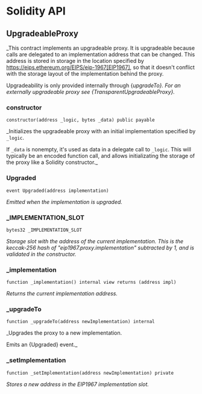 # Solidity API

## UpgradeableProxy

_This contract implements an upgradeable proxy. It is upgradeable because calls are delegated to an
implementation address that can be changed. This address is stored in storage in the location specified by
https://eips.ethereum.org/EIPS/eip-1967[EIP1967], so that it doesn't conflict with the storage layout of the
implementation behind the proxy.

Upgradeability is only provided internally through {_upgradeTo}. For an externally upgradeable proxy see
{TransparentUpgradeableProxy}._

### constructor

```solidity
constructor(address _logic, bytes _data) public payable
```

_Initializes the upgradeable proxy with an initial implementation specified by `_logic`.

If `_data` is nonempty, it's used as data in a delegate call to `_logic`. This will typically be an encoded
function call, and allows initializating the storage of the proxy like a Solidity constructor._

### Upgraded

```solidity
event Upgraded(address implementation)
```

_Emitted when the implementation is upgraded._

### _IMPLEMENTATION_SLOT

```solidity
bytes32 _IMPLEMENTATION_SLOT
```

_Storage slot with the address of the current implementation.
This is the keccak-256 hash of "eip1967.proxy.implementation" subtracted by 1, and is
validated in the constructor._

### _implementation

```solidity
function _implementation() internal view returns (address impl)
```

_Returns the current implementation address._

### _upgradeTo

```solidity
function _upgradeTo(address newImplementation) internal
```

_Upgrades the proxy to a new implementation.

Emits an {Upgraded} event._

### _setImplementation

```solidity
function _setImplementation(address newImplementation) private
```

_Stores a new address in the EIP1967 implementation slot._

